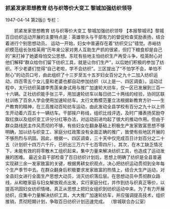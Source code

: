 ### 抓紧发家思想教育  纺与织等价大变工  黎城加强纺织领导

1947-04-14
第2版()
专栏：

　　抓紧发家思想教育
    纺与织等价大变工
    黎城加强纺织领导
    【本报黎城讯】黎城百日纺织运动开展的主要特点是：英雄带头与干部有力的督促检查奖励表扬，结合着进行个别思想动员。
    运动一开始，妇女中普遍存在着“纺织交公”错觉。赤峪纺织模范组长张桂英用“历年来公家对男人互助生产抓的很紧，但打下粮食却是自己的”来打掉了她婆母怕交公思想。东旺有些地主怕纺织生产再受斗争，桂英耐心对他们解释“群众给你们留下纺织工具，就是让你们生产”，以后她们积极的参加了纺织。不少老婆们觉得“自己老啦，学不会纺织”。三区提出了“不怕学不会，单怕不耐心”的动员口号，由此组织了十三岁至五十五岁妇女百分之九十二加入纺织运动，四百零五个女儿童和老婆也都自动参加纺织（以上是一、四区调查）。运动过程中，太行纺织英雄李秀莲亲身试用与推广加速轮大纺车，仅一区已发展到三百一十六辆。正社纺织能手张三平，用加速轮纺车以每日纺二十两线的经验，协同区联社训练了百余人学会使用加速轮纺车。太行文教模范董立法根据新教育方针——生产教育的精神，在三高推动百轮纺车运动，由此发动全县学校有百分之九十以上师生开动着六百五十一辆纺车。干部挨户称线，组织比线评选，及时广播表扬奖励夺取红旗以及组织变工评分分红等办法，对运动前进均起了很大的推动作用。但由于群众路线民主作风贯彻的不够，有些妇女在翻身基础上积极生产发家致富思想不够明确，加以纺与织变工、家庭分红政策没有全面正确的推广，致使有些地区开展的不够热烈与巩固。因此，根据一、四区调查，三十天中仅完成百日计划百分之二十五（计划织十四万六千斤，已织出三万六千七百零四斤）。其次，在木工缺乏情况下，未能有效的将零散木工组织起来，集中力量来解决纺织工具，也造成了运动发展的困难。
    最近全县干部检查了百日纺织计划后，思想上明确了纺织是全县普遍实现耕三余一发家致富的关键，根据男耕女织观点，决心把纺织运动贯彻到全年每个生产季节中去。在群众翻身后积极要求发家致富的热情上，结合大生产运动，对全县妇女进行全面生产思想大动员，消灭纺织落后层。在思想动员中贯彻群众路线，从和睦家庭与妇女解放观点出发，实行家庭分红，并作到纺与织真正等价，以提高巩固妇女纺织情绪，真正从思想上把妇女组织到纺织运动中来。为了有力开展纺织，应集中力量解决纺织工具，大大推广加速轮纺车，并应强调提高技术，组织推销，贯彻短期计划，争取百日纺织计划迅速完成。
              （黎城联合办公室）
